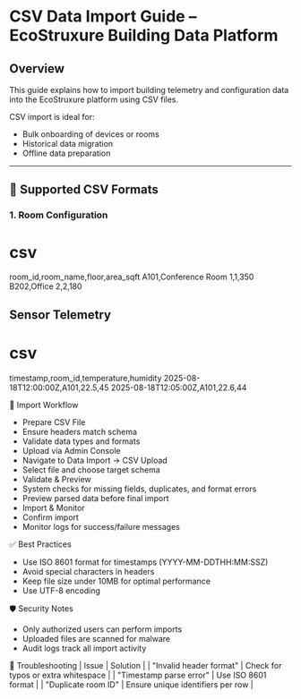 # CSV Data Import Guide – EcoStruxure Building Data Platform

## Overview
This guide explains how to import building telemetry and configuration data into the EcoStruxure platform using CSV files.

CSV import is ideal for:
- Bulk onboarding of devices or rooms
- Historical data migration
- Offline data preparation

---

## 📁 Supported CSV Formats

### 1. Room Configuration

# csv

room_id,room_name,floor,area_sqft
A101,Conference Room 1,1,350
B202,Office 2,2,180

## Sensor Telemetry

# csv

timestamp,room_id,temperature,humidity
2025-08-18T12:00:00Z,A101,22.5,45
2025-08-18T12:05:00Z,A101,22.6,44

🔧 Import Workflow
- Prepare CSV File
- Ensure headers match schema
- Validate data types and formats
- Upload via Admin Console
- Navigate to Data Import → CSV Upload
- Select file and choose target schema
- Validate & Preview
- System checks for missing fields, duplicates, and format errors
- Preview parsed data before final import
- Import & Monitor
- Confirm import
- Monitor logs for success/failure messages

✅ Best Practices
- Use ISO 8601 format for timestamps (YYYY-MM-DDTHH:MM:SSZ)
- Avoid special characters in headers
- Keep file size under 10MB for optimal performance
- Use UTF-8 encoding

🛡️ Security Notes
- Only authorized users can perform imports
- Uploaded files are scanned for malware
- Audit logs track all import activity

📌 Troubleshooting
| Issue | Solution | 
| "Invalid header format" | Check for typos or extra whitespace | 
| "Timestamp parse error" | Use ISO 8601 format | 
| "Duplicate room ID" | Ensure unique identifiers per row | 



